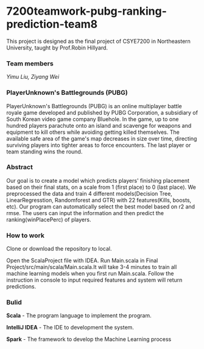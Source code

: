 # 7200teamwork-pubg-ranking-prediction-team8
This project is designed as the final project of CSYE7200 in Northeastern University, taught by Prof.Robin Hillyard.

### Team members
*Yimu Liu, Ziyang Wei* 

### PlayerUnknown's Battlegrounds (PUBG)
PlayerUnknown's Battlegrounds (PUBG) is an online multiplayer battle royale game developed and published by PUBG Corporation, a subsidiary of South Korean video game company Bluehole.
In the game, up to one hundred players parachute onto an island and scavenge for weapons and equipment to kill others while avoiding getting killed themselves. The available safe area of the game's map decreases in size over time, directing surviving players into tighter areas to force encounters. The last player or team standing wins the round.
### Abstract
Our goal is to create a model which predicts players' finishing placement based on their final stats, on a scale from 1 (first place) to 0 (last place). We preprocessed the data and train 4 different models(Decision Tree, LinearRegresstion, Randomforest and GTR) with 22 features(Kills, boosts, etc). Our program can automatically select the best model based on r2 and rmse. The users can input the information and then predict the ranking(winPlacePerc) of players. 
### How to work
Clone or download the repository to local.

Open the ScalaProject file with IDEA. Run Main.scala in Final Project/src/main/scala/Main.scala.It will take 3-4 minutes to train all machine learning models when you first run Main.scala. Follow the instruction in console to input required features and system will return predictions.

### Bulid 
**Scala** - The program language to implement the program.

**IntelliJ IDEA** - The IDE to development the system.

**Spark** - The framework to develop the Machine Learning process


